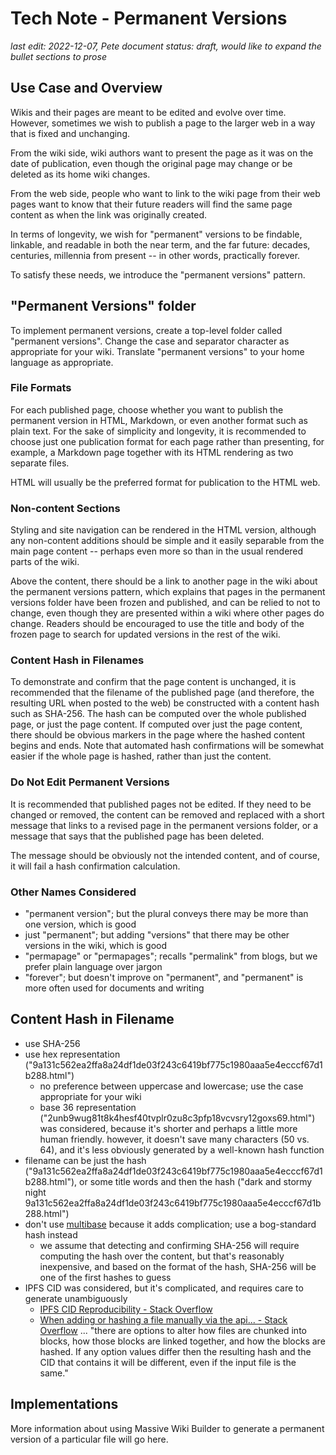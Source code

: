 # Tech Note - Permanent Versions

_last edit: 2022-12-07, Pete_
_document status: draft, would like to expand the bullet sections to prose_

## Use Case and Overview

Wikis and their pages are meant to be edited and evolve over time. However, sometimes we wish to publish a page to the larger web in a way that is fixed and unchanging.

From the wiki side, wiki authors want to present the page as it was on the date of publication, even though the original page may change or be deleted as its home wiki changes.

From the web side, people who want to link to the wiki page from their web pages want to know that their future readers will find the same page content as when the link was originally created.

In terms of longevity, we wish for "permanent" versions to be findable, linkable, and readable in both the near term, and the far future: decades, centuries, millennia from present -- in other words, practically forever.

To satisfy these needs, we introduce the "permanent versions" pattern.

## "Permanent Versions" folder

To implement permanent versions, create a top-level folder called "permanent versions". Change the case and separator character as appropriate for your wiki. Translate "permanent versions" to your home language as appropriate.

### File Formats

For each published page, choose whether you want to publish the permanent version in HTML, Markdown, or even another format such as plain text.  For the sake of simplicity and longevity, it is recommended to choose just one publication format for each page rather than presenting, for example, a Markdown page together with its HTML rendering as two separate files.

HTML will usually be the preferred format for publication to the HTML web.

### Non-content Sections

Styling and site navigation can be rendered in the HTML version, although any non-content additions should be simple and it easily separable from the main page content -- perhaps even more so than in the usual rendered parts of the wiki.

Above the content, there should be a link to another page in the wiki about the permanent versions pattern, which explains that pages in the permanent versions folder have been frozen and published, and can be relied to not to change, even though they are presented within a wiki where other pages do change.  Readers should be encouraged to use the title and body of the frozen page to search for updated versions in the rest of the wiki.

### Content Hash in Filenames

To demonstrate and confirm that the page content is unchanged, it is recommended that the filename of the published page (and therefore, the resulting URL when posted to the web) be constructed with a content hash such as SHA-256. The hash can be computed over the whole published page, or just the page content. If computed over just the page content, there should be obvious markers in the page where the hashed content begins and ends. Note that automated hash confirmations will be somewhat easier if the whole page is hashed, rather than just the content.

### Do Not Edit Permanent Versions

It is recommended that published pages not be edited.  If they need to be changed or removed, the content can be removed and replaced with a short message that links to a revised page in the permanent versions folder, or a message that says that the published page has been deleted.

The message should be obviously not the intended content, and of course, it will fail a hash confirmation calculation.

### Other Names Considered

- "permanent version"; but the plural conveys there may be more than one version, which is good
- just "permanent"; but adding "versions" that there may be other versions in the wiki, which is good
- "permapage" or "permapages"; recalls "permalink" from blogs, but we prefer plain language over jargon
- "forever"; but doesn't improve on "permanent", and "permanent" is more often used for documents and writing

## Content Hash in Filename

- use SHA-256
- use hex representation ("9a131c562ea2ffa8a24df1de03f243c6419bf775c1980aaa5e4ecccf67d1b288.html")
	- no preference between uppercase and lowercase; use the case appropriate for your wiki
	- base 36 representation ("2unb9wug81t8k4hesf40tvplr0zu8c3pfp18vcvsry12goxs69.html") was considered, because it's shorter and perhaps a little more human friendly. however, it doesn't save many characters (50 vs. 64), and it's less obviously generated by a well-known hash function
- filename can be just the hash ("9a131c562ea2ffa8a24df1de03f243c6419bf775c1980aaa5e4ecccf67d1b288.html"), or some title words and then the hash ("dark and stormy night 9a131c562ea2ffa8a24df1de03f243c6419bf775c1980aaa5e4ecccf67d1b288.html")
- don't use [multibase](https://github.com/multiformats/multibase) because it adds complication; use a bog-standard hash instead
	- we assume that detecting and confirming SHA-256 will require computing the hash over the content, but that's reasonably inexpensive, and based on the format of the hash, SHA-256 will be one of the first hashes to guess
- IPFS CID was considered, but it's complicated, and requires care to generate unambiguously
	-  [IPFS CID Reproducibility - Stack Overflow](https://stackoverflow.com/questions/66414123/ipfs-cid-reproducibility)
	- [When adding or hashing a file manually via the api... - Stack Overflow](https://stackoverflow.com/a/60060601) ... "there are options to alter how files are chunked into blocks, how those blocks are linked together, and how the blocks are hashed. If any option values differ then the resulting hash and the CID that contains it will be different, even if the input file is the same."

## Implementations

More information about using Massive Wiki Builder to generate a permanent version of a particular file will go here.